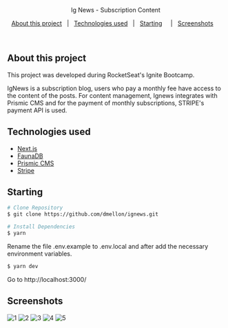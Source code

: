 <p align="center">
  Ig News - Subscription Content
  <br>

<p align="center">
  <a href="#about-this-project">About this project</a> &#xa0; | &#xa0; 
  <a href="#technologies-used">Technologies used</a> &#xa0; | &#xa0; 
  <a href="#starting">Starting</a> &#xa0; &#xa0; | &#xa0;
  <a href="#screenshots">Screenshots</a> &#xa0; &#xa0;
</p>

<br>

##  About this project ##

<p>  This project was developed during RocketSeat's Ignite Bootcamp. </p>

</p> IgNews is a subscription blog, users who pay a monthly fee have access to the content of the posts.
For content management, Ignews integrates with Prismic CMS and for the payment of monthly subscriptions, STRIPE's payment API is used. </p>


## Technologies used ##

- [Next.js](https://nextjs.org/)
- [FaunaDB](https://fauna.com/)
- [Prismic CMS](https://prismic.io/)
- [Stripe](https://stripe.com/)


##  Starting ##

```bash
# Clone Repository
$ git clone https://github.com/dmellon/ignews.git
```

```bash
# Install Dependencies
$ yarn
```
Rename the file .env.example to .env.local and after add the necessary environment variables.

```bash
$ yarn dev
```

Go to http://localhost:3000/ 

## Screenshots ##
![1](https://user-images.githubusercontent.com/44738243/176561390-a6e64a08-e972-48f4-af5e-81f5a8b77182.png)
![2](https://user-images.githubusercontent.com/44738243/176561407-cf15f487-76da-4de1-8559-6d0fb2e7641e.png)
![3](https://user-images.githubusercontent.com/44738243/176561425-9d867e90-8fd1-44a8-a816-87e7b03b080e.png)
![4](https://user-images.githubusercontent.com/44738243/176561436-a2fd31f9-ed05-4431-ac5a-e424903abf9c.png)
![5](https://user-images.githubusercontent.com/44738243/176561459-519c5bb8-cbb8-4773-b37f-18f6b055ff9f.png)








